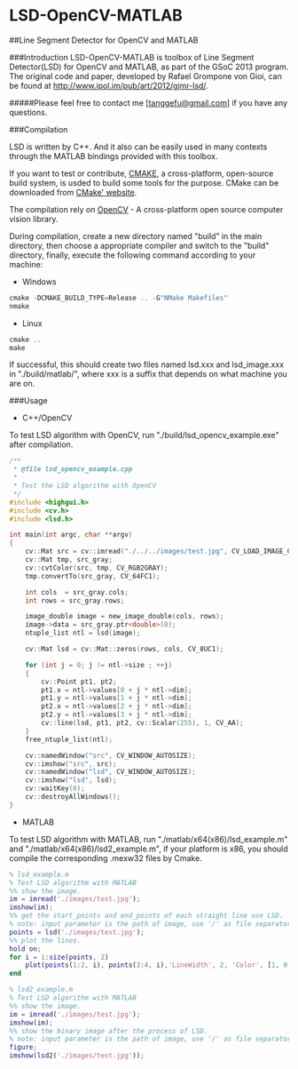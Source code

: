 LSD-OpenCV-MATLAB
=================
##Line Segment Detector for OpenCV and MATLAB

###Introduction
LSD-OpenCV-MATLAB is toolbox of Line Segment Detector(LSD) for OpenCV and MATLAB, as part of the GSoC 2013 program. The original code and paper, developed by Rafael Grompone von Gioi, can be found at http://www.ipol.im/pub/art/2012/gjmr-lsd/.

#####Please feel free to contact me [tanggefu@gmail.com] if you have any questions.

###Compilation

LSD is written by C++. And it also can be easily used in many contexts through the MATLAB bindings provided with this toolbox.

If you want to test or contribute, [CMAKE](http://www.cmake.org), a cross-platform, open-source build system, is usded to build some tools for the purpose. CMake can be downloaded from [CMake' website](http://www.cmake.org/cmake/resources/software.html).

The compilation rely on [OpenCV](http://opencv.org) - A cross-platform open source computer vision library.

During compilation, create a new directory named "build" in the main directory, then choose a appropriate compiler and switch to the "build" directory, finally, execute the following command according to your machine:

* Windows

```cpp
cmake -DCMAKE_BUILD_TYPE=Release .. -G"NMake Makefiles"
nmake
```

* Linux

```cpp
cmake ..
make
```

If successful, this should create two files named lsd.xxx and lsd_image.xxx in "./build/matlab/", where xxx is a suffix that depends on what machine you are on.

###Usage

* C++/OpenCV

To test LSD algorithm with OpenCV, run "./build/lsd_opencv_example.exe" after compilation.

```cpp
/**
 * @file lsd_opencv_example.cpp
 *
 * Test the LSD algorithm with OpenCV
 */
#include <highgui.h>
#include <cv.h>
#include <lsd.h>

int main(int argc, char **argv)
{
    cv::Mat src = cv::imread("./../../images/test.jpg", CV_LOAD_IMAGE_COLOR);
    cv::Mat tmp, src_gray;
    cv::cvtColor(src, tmp, CV_RGB2GRAY);
    tmp.convertTo(src_gray, CV_64FC1);

    int cols  = src_gray.cols;
    int rows = src_gray.rows;

    image_double image = new_image_double(cols, rows);
    image->data = src_gray.ptr<double>(0);
    ntuple_list ntl = lsd(image);

    cv::Mat lsd = cv::Mat::zeros(rows, cols, CV_8UC1);

    for (int j = 0; j != ntl->size ; ++j)
    {
        cv::Point pt1, pt2;
        pt1.x = ntl->values[0 + j * ntl->dim];
        pt1.y = ntl->values[1 + j * ntl->dim];
        pt2.x = ntl->values[2 + j * ntl->dim];
        pt2.y = ntl->values[3 + j * ntl->dim];
        cv::line(lsd, pt1, pt2, cv::Scalar(255), 1, CV_AA);
    }
    free_ntuple_list(ntl);

    cv::namedWindow("src", CV_WINDOW_AUTOSIZE);
    cv::imshow("src", src);
    cv::namedWindow("lsd", CV_WINDOW_AUTOSIZE);
    cv::imshow("lsd", lsd);
    cv::waitKey(0);
    cv::destroyAllWindows();
}
```

* MATLAB

To test LSD algorithm with MATLAB, run "./matlab/x64(x86)/lsd_example.m" and "./matlab/x64(x86)/lsd2_example.m", if your platform is x86, you should compile the corresponding .mexw32 files by Cmake.


```matlab
% lsd_example.m
% Test LSD algorithm with MATLAB
%% show the image.
im = imread('./images/test.jpg');
imshow(im);
%% get the start_points and end_points of each straight line use LSD.
% note: input parameter is the path of image, use '/' as file separator.
points = lsd('./images/test.jpg');
%% plot the lines.
hold on;
for i = 1:size(points, 2)
    plot(points(1:2, i), points(3:4, i),'LineWidth', 2, 'Color', [1, 0, 0]);
end
```

```matlab
% lsd2_example.m
% Test LSD algorithm with MATLAB
%% show the image.
im = imread('./images/test.jpg');
imshow(im);
%% show the binary image after the process of LSD.
% note: input parameter is the path of image, use '/' as file separator.
figure;
imshow(lsd2('./images/test.jpg'));
```
